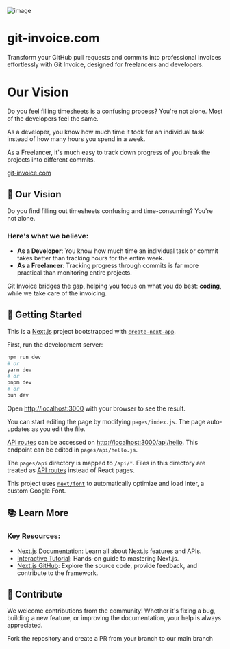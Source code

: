 ![image](https://github.com/user-attachments/assets/c88e51f7-c40b-4966-b787-fd53d396ecbf)

# git-invoice.com

Transform your GitHub pull requests and commits into professional invoices effortlessly with Git Invoice, designed for freelancers and developers.

# Our Vision

Do you feel filling timesheets is a confusing process? You're not alone. Most of the developers feel the same.

As a developer, you know how much time it took for an individual task instead of how many hours you spend in a week.

As a Freelancer, it's much easy to track down progress of you break the projects into different commits.

[git-invoice.com](https://www.git-invoice.com/)

## 🌟 Our Vision

Do you find filling out timesheets confusing and time-consuming? You're not alone. 

### Here's what we believe:
- **As a Developer**: You know how much time an individual task or commit takes better than tracking hours for the entire week.
- **As a Freelancer**: Tracking progress through commits is far more practical than monitoring entire projects.

Git Invoice bridges the gap, helping you focus on what you do best: **coding**, while we take care of the invoicing.

## 🚀 Getting Started

This is a [Next.js](https://nextjs.org/) project bootstrapped with [`create-next-app`](https://github.com/vercel/next.js/tree/canary/packages/create-next-app).

First, run the development server:

```bash
npm run dev
# or
yarn dev
# or
pnpm dev
# or
bun dev
```

Open [http://localhost:3000](http://localhost:3000) with your browser to see the result.

You can start editing the page by modifying `pages/index.js`. The page auto-updates as you edit the file.

[API routes](https://nextjs.org/docs/api-routes/introduction) can be accessed on [http://localhost:3000/api/hello](http://localhost:3000/api/hello). This endpoint can be edited in `pages/api/hello.js`.

The `pages/api` directory is mapped to `/api/*`. Files in this directory are treated as [API routes](https://nextjs.org/docs/api-routes/introduction) instead of React pages.

This project uses [`next/font`](https://nextjs.org/docs/basic-features/font-optimization) to automatically optimize and load Inter, a custom Google Font.

## 📚 Learn More

### Key Resources:
- [Next.js Documentation](https://nextjs.org/docs): Learn all about Next.js features and APIs.
- [Interactive Tutorial](https://nextjs.org/learn): Hands-on guide to mastering Next.js.
- [Next.js GitHub](https://github.com/vercel/next.js): Explore the source code, provide feedback, and contribute to the framework.



## 🤝 Contribute

We welcome contributions from the community! Whether it's fixing a bug, building a new feature, or improving the documentation, your help is always appreciated.

Fork the repository and create a PR from your branch to our main branch
